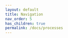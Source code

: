 ```yaml
---
layout: default
title: Navigation
nav_order: 5
has_children: true
permalink: /docs/processes
---
```

